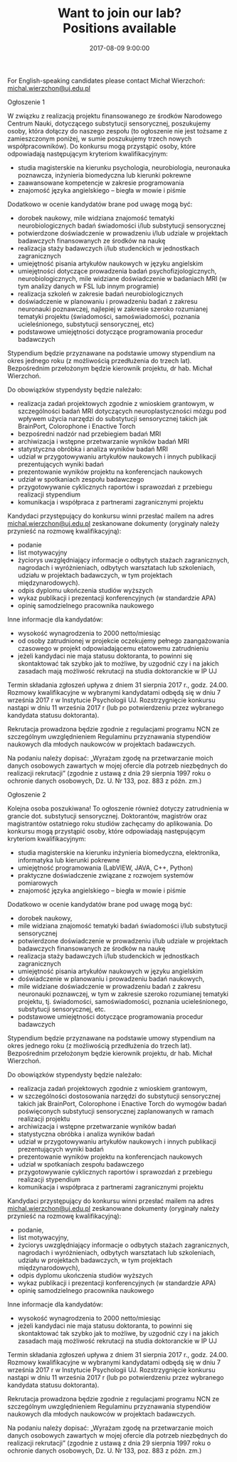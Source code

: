 ﻿---
layout: post
title:  "Want to join our lab? <br /> Positions available"
date:   2017-08-09 9:00:00
image: /images/2.jpg
---
For English-speaking candidates please contact Michał Wierzchoń: michal.wierzchon@uj.edu.pl

Ogłoszenie 1

W związku z realizacją projektu finansowanego ze środków Narodowego Centrum Nauki, dotyczącego substytucji sensorycznej, poszukujemy osoby, która dołączy do naszego zespołu (to ogłoszenie nie jest tożsame z zamieszczonym poniżej, w sumie poszukujemy trzech nowych współpracowników). Do konkursu mogą przystąpić osoby, które odpowiadają następującym kryteriom kwalifikacyjnym:
- studia magisterskie na kierunku psychologia, neurobiologia, neuronauka poznawcza, inżynieria biomedyczna lub kierunki pokrewne
- zaawansowane kompetencje w zakresie programowania
- znajomość języka angielskiego – biegła w mowie i piśmie

Dodatkowo w ocenie kandydatów brane pod uwagę mogą być:
- dorobek naukowy, mile widziana znajomość tematyki neurobiologicznych badań świadomości i/lub substytucji sensorycznej
- potwierdzone doświadczenie w prowadzeniu i/lub udziale w projektach badawczych finansowanych ze środków na naukę
- realizacja staży badawczych i/lub studenckich w jednostkach zagranicznych
- umiejętność pisania artykułów naukowych w języku angielskim
- umiejętności dotyczące prowadzenia badań psychofizjologicznych, neurobiologicznych, mile widziane doświadczenie w badaniach MRI (w tym analizy danych w FSL lub innym programie)
- realizacja szkoleń w zakresie badań neurobiologicznych
- doświadczenie w planowaniu i prowadzeniu badań z zakresu neuronauki poznawczej, najlepiej w zakresie szeroko rozumianej tematyki projektu (świadomości, samoświadomości, poznania ucieleśnionego, substytucji sensorycznej, etc)
- podstawowe umiejętności dotyczące programowania procedur badawczych

Stypendium będzie przyznawane na podstawie umowy stypendium na okres jednego roku (z możliwością przedłużenia do trzech lat). Bezpośrednim przełożonym będzie kierownik projektu, dr hab. Michał Wierzchoń.

Do obowiązków stypendysty będzie należało:
- realizacja zadań projektowych zgodnie z wnioskiem grantowym, w szczególności badań MRI dotyczących neuroplastyczności mózgu pod wpływem użycia narzędzi do substytucji sensorycznej takich jak BrainPort, Colorophone i Enactive Torch
- bezpośredni nadzór nad przebiegiem badań MRI
- archiwizacja i wstępne przetwarzanie wyników badań MRI
- statystyczna obróbka i analiza wyników badań MRI
- udział w przygotowywaniu artykułów naukowych i innych publikacji prezentujących wyniki badań
- prezentowanie wyników projektu na konferencjach naukowych
- udział w spotkaniach zespołu badawczego
- przygotowywanie cyklicznych raportów i sprawozdań z przebiegu realizacji stypendium
- komunikacja i współpraca z partnerami zagranicznymi projektu



Kandydaci przystępujący do konkursu winni przesłać mailem na adres michal.wierzchon@uj.edu.pl zeskanowane dokumenty (oryginały należy przynieść na rozmowę kwalifikacyjną):
- podanie
- list motywacyjny
- życiorys uwzględniający informacje o odbytych stażach zagranicznych, nagrodach i wyróżnieniach, odbytych warsztatach lub szkoleniach, udziału w projektach badawczych, w tym projektach międzynarodowych).
- odpis dyplomu ukończenia studiów wyższych
- wykaz publikacji i prezentacji konferencyjnych (w standardzie APA)
- opinię samodzielnego pracownika naukowego

Inne informacje dla kandydatów:
- wysokość wynagrodzenia to 2000 netto/miesiąc
- od osoby zatrudnionej w projekcie oczekujemy pełnego zaangażowania czasowego w projekt odpowiadającemu etatowemu zatrudnieniu
- jeżeli kandydaci nie maja statusu doktoranta, to powinni się skontaktować tak szybko jak to możliwe, by uzgodnić czy i na jakich zasadach mają możliwość rekrutacji na studia doktoranckie w IP UJ

Termin składania zgłoszeń upływa z dniem 31 sierpnia 2017 r., godz. 24.00.
Rozmowy kwalifikacyjne w wybranymi kandydatami odbędą się w dniu 7 września 2017 r w Instytucie Psychologii UJ.
Rozstrzygnięcie konkursu nastąpi w dniu 11 września 2017 r (lub po potwierdzeniu przez wybranego kandydata statusu doktoranta).

Rekrutacja prowadzona będzie zgodnie z regulacjami programu NCN ze szczególnym uwzględnieniem Regulaminu przyznawania stypendiów naukowych dla młodych naukowców w projektach badawczych.

Na podaniu należy dopisać: „Wyrażam zgodę na przetwarzanie moich danych osobowych zawartych w mojej ofercie dla potrzeb niezbędnych do realizacji rekrutacji” (zgodnie z ustawą z dnia 29 sierpnia 1997 roku o ochronie danych osobowych, Dz. U. Nr 133, poz. 883 z późn. zm.)


Ogłoszenie 2


Kolejna osoba poszukiwana! To ogłoszenie również dotyczy zatrudnienia w grancie dot. substytucji sensorycznej. Doktorantów, magistrów oraz magistrantów ostatniego roku studiów zachęcamy do aplikowania. Do konkursu mogą przystąpić osoby, które odpowiadają następującym kryteriom kwalifikacyjnym:
- studia magisterskie na kierunku inżynieria biomedyczna, elektronika, informatyka lub kierunki pokrewne
- umiejętność programowania (LabVIEW, JAVA, C++, Python)
- praktyczne doświadczenie związane z rozwojem systemów pomiarowych
- znajomość języka angielskiego – biegła w mowie i piśmie

Dodatkowo w ocenie kandydatów brane pod uwagę mogą być:
- dorobek naukowy,
- mile widziana znajomość tematyki badań świadomości i/lub substytucji sensorycznej
- potwierdzone doświadczenie w prowadzeniu i/lub udziale w projektach badawczych finansowanych ze środków na naukę
- realizacja staży badawczych i/lub studenckich w jednostkach zagranicznych
- umiejętność pisania artykułów naukowych w języku angielskim
- doświadczenie w planowaniu i prowadzeniu badań naukowych,
- mile widziane doświadczenie w prowadzeniu badań z zakresu neuronauki poznawczej, w tym w zakresie szeroko rozumianej tematyki projektu, tj. świadomości, samoświadomości, poznania ucieleśnionego, substytucji sensorycznej, etc.
- podstawowe umiejętności dotyczące programowania procedur badawczych

Stypendium będzie przyznawane na podstawie umowy stypendium na okres jednego roku (z możliwością przedłużenia do trzech lat). Bezpośrednim przełożonym będzie kierownik projektu, dr hab. Michał Wierzchoń.

Do obowiązków stypendysty będzie należało:
- realizacja zadań projektowych zgodnie z wnioskiem grantowym,
- w szczególności dostosowania narzędzi do substytucji sensorycznej takich jak BrainPort, Colorophone i Enactive Torch do wymogów badań poświęconych substytucji sensorycznej zaplanowanych w ramach realizacji projektu
- archiwizacja i wstępne przetwarzanie wyników badań
- statystyczna obróbka i analiza wyników badań
- udział w przygotowywaniu artykułów naukowych i innych publikacji prezentujących wyniki badań
- prezentowanie wyników projektu na konferencjach naukowych
- udział w spotkaniach zespołu badawczego
- przygotowywanie cyklicznych raportów i sprawozdań z przebiegu realizacji stypendium
- komunikacja i współpraca z partnerami zagranicznymi projektu

Kandydaci przystępujący do konkursu winni przesłać mailem na adres michal.wierzchon@uj.edu.pl zeskanowane dokumenty (oryginały należy przynieść na rozmowę kwalifikacyjną):
- podanie,
- list motywacyjny,
- życiorys uwzględniający informacje o odbytych stażach zagranicznych, nagrodach i wyróżnieniach, odbytych warsztatach lub szkoleniach, udziału w projektach badawczych, w tym projektach międzynarodowych),
- odpis dyplomu ukończenia studiów wyższych
- wykaz publikacji i prezentacji konferencyjnych (w standardzie APA)
- opinię samodzielnego pracownika naukowego


Inne informacje dla kandydatów:
- wysokość wynagrodzenia to 2000 netto/miesiąc
- jeżeli kandydaci nie maja statusu doktoranta, to powinni się skontaktować tak szybko jak to możliwe, by uzgodnić czy i na jakich zasadach mają możliwość rekrutacji na studia doktoranckie w IP UJ

Termin składania zgłoszeń upływa z dniem 31 sierpnia 2017 r., godz. 24.00.
Rozmowy kwalifikacyjne w wybranymi kandydatami odbędą się w dniu 7 września 2017 r w Instytucie Psychologii UJ.
Rozstrzygnięcie konkursu nastąpi w dniu 11 września 2017 r (lub po potwierdzeniu przez wybranego kandydata statusu doktoranta).

Rekrutacja prowadzona będzie zgodnie z regulacjami programu NCN ze szczególnym uwzględnieniem Regulaminu przyznawania stypendiów naukowych dla młodych naukowców w projektach badawczych.

Na podaniu należy dopisać: „Wyrażam zgodę na przetwarzanie moich danych osobowych zawartych w mojej ofercie dla potrzeb niezbędnych do realizacji rekrutacji” (zgodnie z ustawą z dnia 29 sierpnia 1997 roku o ochronie danych osobowych, Dz. U. Nr 133, poz. 883 z późn. zm.)

